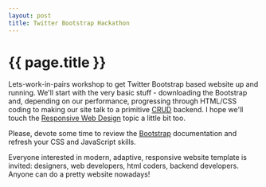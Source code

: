 ```yaml
---
layout: post
title: Twitter Bootstrap Hackathon
---
```


# {{ page.title }}

Lets-work-in-pairs workshop to get Twitter Bootstrap based website up and running. We'll start with the very basic stuff - downloading the Bootstrap and, depending on our performance, progressing through HTML/CSS coding to making our site talk to a primitive [CRUD][crud] backend. I hope we'll touch the [Responsive Web Design][responsive] topic a little bit too.

Please, devote some time to review the [Bootstrap][bootstrap] documentation and refresh your CSS and JavaScript skills.

Everyone interested in modern, adaptive, responsive website template is invited: designers, web developers, html coders, backend developers. Anyone can do a pretty website nowadays!

[crud]: http://en.wikipedia.org/wiki/Create,_read,_update_and_delete
[responsive]: http://en.wikipedia.org/wiki/Responsive_web_design
[bootstrap]: http://twitter.github.com/bootstrap/
